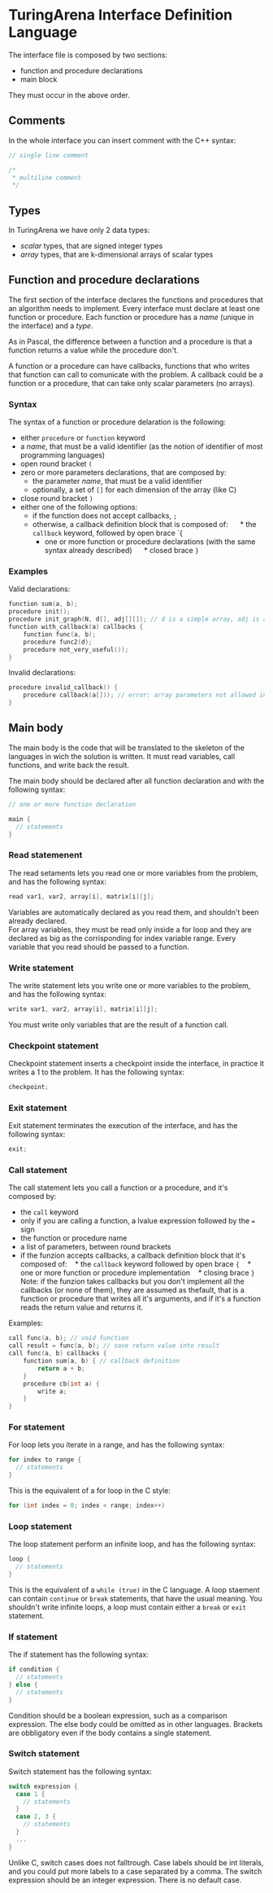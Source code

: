 # TuringArena Interface Definition Language

The interface file is composed by two sections:
 
- function and procedure declarations
- main block 

They must occur in the above order.

## Comments

In the whole interface you can insert comment with the C++ syntax: 

```C
// single line comment

/* 
 * multiline comment 
 */
```

## Types
In TuringArena we have only 2 data types:
- *scalar* types, that are signed integer types
- *array* types, that are k-dimensional arrays of scalar types

## Function and procedure declarations

The first section of the interface declares the functions and procedures that an algorithm needs to implement.
Every interface must declare at least one function or procedure.
Each function or procedure has a *name* (unique in the interface) and a *type*.

As in Pascal, the difference between a function and a procedure is that a function returns a value while the procedure don't. 

A function or a procedure can have callbacks, functions that who writes that function can call to comunicate with the problem. A callback could be a function or a procedure, that can take only scalar parameters (no arrays). 


### Syntax

The syntax of a function or procedure delaration is the following:
- either `procedure` or `function` keyword
- a *name*, that must be a valid identifier (as the notion of identifier of most programming languages)
- open round bracket `(`
- zero or more parameters declarations, that are composed by:
   * the parameter *name*, that must be a valid identifier
   * optionally, a set of `[]` for each dimension of the array (like C)
- close round bracket `)`
- either one of the following options:
   * if the function does not accept callbacks, `;`
   * otherwise, a callback definition block that is composed of:
      * the `callback` keyword, followed by open brace `{
      * one or more function or procedure declarations (with the same syntax already described)
      * closed brace `}`

### Examples
Valid declarations:
```C
function sum(a, b); 
procedure init(); 
procedure init_graph(N, d[], adj[][]); // d is a simple array, adj is a multidimensional array (a matrix) 
function with_callback(a) callbacks {
    function func(a, b);
    procedure func2(d);
    procedure not_very_useful());
}
```

Invalid declarations:
```C
procedure invalid_callback() {
    procedure callback(a[])); // error: array parameters not allowed in callback
}
```

Main body
---------

The main body is the code that will be translated to the skeleton of the languages in wich the solution is written. 
It must read variables, call functions, and write back the result. 

The main body should be declared after all function declaration and with the following syntax:
```C
// one or more function declaration

main {
  // statements
}
```

### Read statemenent 
The read setaments lets you read one or more variables from the problem, and has the following syntax:
```C 
read var1, var2, array[i], matrix[i][j];
```
Variables are automatically declared as you read them, and shouldn't been already declared.  
For array variables, they must be read only inside a for loop and they are declared as big as the corrisponding for index variable range. Every variable that you read should be passed to a function. 

### Write statement 
The write statement lets you write one or more variables to the problem, and has the following syntax:
```C
write var1, var2, array[i], matrix[i][j]; 
```
You must write only variables that are the result of a function call. 

### Checkpoint statement
Checkpoint statement inserts a checkpoint inside the interface, in practice it writes a 1 to the problem. It has the following syntax:
```C
checkpoint; 
```

### Exit statement
Exit statement terminates the execution of the interface, and has the following syntax:
```C
exit; 
```

### Call statement 
The call statement lets you call a function or a procedure, and it's composed by:
- the `call` keyword
- only if you are calling a function, a lvalue expression followed by the `=` sign
- the function or procedure name
- a list of parameters, between round brackets 
- if the funzion accepts callbacks, a callback definition block that it's composed of:
    * the `callback` keyword followed by open brace `{`
    * one or more function or procedure implementation
    * closing brace `}`
    
Note: if the funzion takes callbacks but you don't implement all the callbacks (or none of them), they are assumed as thefault, that is a function or procedure that writes all it's arguments, and if it's a function reads the return value and returns it. 

Examples:
``` C
call func(a, b); // void function
call result = func(a, b); // save return value into result
call func(a, b) callbacks {
    function sum(a, b) { // callback definition
        return a + b;
    }
    procedure cb(int a) {
        write a;
    }
}
``` 

### For statement
For loop lets you iterate in a range, and has the following syntax:
```C
for index to range {
  // statements
}
```
This is the equivalent of a for loop in the C style:
```C 
for (int index = 0; index < range; index++)
```

### Loop statement
The loop statement perform an infinite loop, and has the following syntax:
```C
loop {
  // statements 
}
```
This is the equivalent of a `while (true)` in the C language. A loop staement can contain `continue` or `break` statements, 
that have the usual meaning. You shouldn't write infinite loops, a loop must contain either a `break` or `exit` statement. 

### If statement 
The if statement has the following syntax:
```C
if condition {
  // statements
} else {
  // statements 
}
```
Condition should be a boolean expression, such as a comparison expression. The else body could be omitted as in other languages. 
Brackets are obbligatory even if the body contains a single statement.

### Switch statement 
Switch statement has the following syntax:
```C
switch expression {
  case 1 {
    // statements
  }
  case 2, 3 {
    // statements
  }
  ...
}
```
Unlike C, switch cases does not falltrough. Case labels should be int literals, and you could put more labels to a case separated by a comma. 
The switch expression should be an integer expression. There is no default case. 

